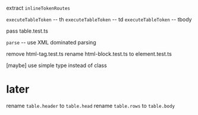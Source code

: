 extract `inlineTokenRoutes`

`executeTableToken` -- th
`executeTableToken` -- td
`executeTableToken` -- tbody

pass table.test.ts

`parse` -- use XML dominated parsing

remove html-tag.test.ts
rename html-block.test.ts to element.test.ts

[maybe] use simple type instead of class

# later

rename `table.header` to `table.head`
rename `table.rows` to `table.body`
